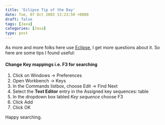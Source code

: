 ```yaml
---
title: 'Eclipse Tip of the Day'
date: Tue, 07 Oct 2003 13:23:50 +0000
draft: false
tags: [Java]
categories: [Java]
type: post
---
```


As more and more folks here use [Eclipse](http://www.eclipse.org/), I get more questions about it. So here are some tips I found useful:

#### Change Key mappings i.e. F3 for searching

1.  Click on Windows -> Preferences
2.  Open Workbench -> Keys
3.  In the Commands listbox, choose Edit -> Find Next
4.  Select the **Text Editor** entry in the Assigned key sequences: table
5.  In the dropdown box labled _Key sequence_ choose F3
6.  Click Add
7.  Click OK

Happy searching.